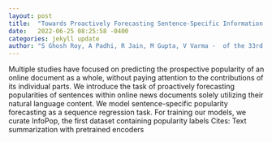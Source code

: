 ```yaml
---
layout: post
title:  "Towards Proactively Forecasting Sentence-Specific Information Popularity within Online News Documents"
date:   2022-06-25 08:25:58 -0400
categories: jekyll update
author: "S Ghosh Roy, A Padhi, R Jain, M Gupta, V Varma -  of the 33rd ACM Conference on , 2022"
---
```

Multiple studies have focused on predicting the prospective popularity of an online document as a whole, without paying attention to the contributions of its individual parts. We introduce the task of proactively forecasting popularities of sentences within online news documents solely utilizing their natural language content. We model sentence-specific popularity forecasting as a sequence regression task. For training our models, we curate InfoPop, the first dataset containing popularity labels 
Cites: Text summarization with pretrained encoders
